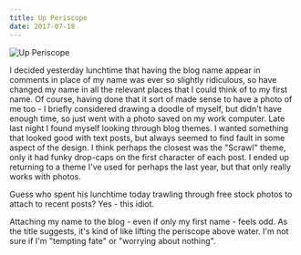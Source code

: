 ```yaml
---
title: Up Periscope
date: 2017-07-18
---
```


![Up Periscope](https://source.unsplash.com/4v9Kk01mEbY/1600x900)

I decided yesterday lunchtime that having the blog name appear in comments in place of my name was ever so slightly ridiculous, so have changed my name in all the relevant places that I could think of to my first name. Of course, having done that it sort of made sense to have a photo of me too - I briefly considered drawing a doodle of myself, but didn't have enough time, so just went with a photo saved on my work computer. Late last night I found myself looking through blog themes. I wanted something that looked good with text posts, but always seemed to find fault in some aspect of the design. I think perhaps the closest was the "Scrawl" theme, only it had funky drop-caps on the first character of each post. I ended up returning to a theme I've used for perhaps the last year, but that only really works with photos.

Guess who spent his lunchtime today trawling through free stock photos to attach to recent posts? Yes - this idiot.

Attaching my name to the blog - even if only my first name - feels odd. As the title suggests, it's kind of like lifting the periscope above water. I'm not sure if I'm "tempting fate" or "worrying about nothing".